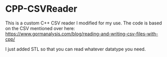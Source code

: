# CPP-CSVReader
This is a custom C++ CSV reader I modified for my use. 
The code is based on the CSV mentioned over here: https://www.gormanalysis.com/blog/reading-and-writing-csv-files-with-cpp/

I just added STL so that you can read whatever datatype you need.
